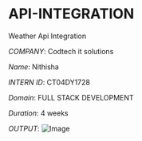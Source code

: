 # API-INTEGRATION
Weather Api Integration

*COMPANY*: Codtech it solutions

*Name*: Nithisha

*INTERN ID*: CT04DY1728

*Domain*: FULL STACK DEVELOPMENT

*Duration*: 4 weeks

*OUTPUT*:
![Image](https://github.com/user-attachments/assets/fbb53315-f2aa-4caa-8916-806269d826e9)
